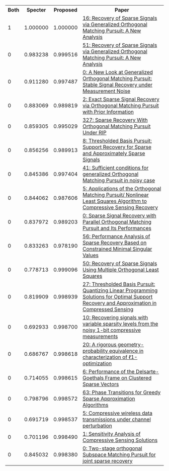 <html><table><tr>
<th>Both</th>
<th>Specter</th>
<th>Proposed</th>
<th>Paper</th>
</tr>
<tr>
<td>1</td>
<td>1.000000</td>
<td>1.000000</td>
<td><a href="https://www.semanticscholar.org/paper/15204959dc372b8add2efecb70a89e6a01435483">16: Recovery of Sparse Signals via Generalized Orthogonal Matching Pursuit: A New Analysis</a></td>
</tr>
<tr>
<td>0</td>
<td>0.983238</td>
<td>0.999516</td>
<td><a href="https://www.semanticscholar.org/paper/bbd9af07039a0b9709ebd73b9a632d23851112e3">51: Recovery of Sparse Signals via Generalized Orthogonal Matching Pursuit: A New Analysis</a></td>
</tr>
<tr>
<td>0</td>
<td>0.911280</td>
<td>0.997487</td>
<td><a href="https://www.semanticscholar.org/paper/29277c17f08278e5ec81e8995d3f9a427175fe43">0: A New Look at Generalized Orthogonal Matching Pursuit: Stable Signal Recovery under Measurement Noise</a></td>
</tr>
<tr>
<td>0</td>
<td>0.883069</td>
<td>0.989819</td>
<td><a href="https://www.semanticscholar.org/paper/0af327325dfd906870a0f38c975916893eba7160">2: Exact Sparse Signal Recovery via Orthogonal Matching Pursuit with Prior Information</a></td>
</tr>
<tr>
<td>0</td>
<td>0.859305</td>
<td>0.995029</td>
<td><a href="https://www.semanticscholar.org/paper/4e785eea95b781145b3af9873053bada4496d1bd">327: Sparse Recovery With Orthogonal Matching Pursuit Under RIP</a></td>
</tr>
<tr>
<td>0</td>
<td>0.856256</td>
<td>0.989913</td>
<td><a href="https://www.semanticscholar.org/paper/f203242b7c0e953d2d98c495ccc602e456e123cd">8: Thresholded Basis Pursuit: Support Recovery for Sparse and Approximately Sparse Signals</a></td>
</tr>
<tr>
<td>0</td>
<td>0.845386</td>
<td>0.997404</td>
<td><a href="https://www.semanticscholar.org/paper/06bd57e0ecd999b1680e29cb1ef904ac7d0262cf">41: Sufficient conditions for generalized Orthogonal Matching Pursuit in noisy case</a></td>
</tr>
<tr>
<td>0</td>
<td>0.844062</td>
<td>0.987606</td>
<td><a href="https://www.semanticscholar.org/paper/b070fde99d2d4305318cf27d226732398254ad5b">5: Applications of the Orthogonal Matching Pursuit/ Nonlinear Least Squares Algorithm to Compressive Sensing Recovery</a></td>
</tr>
<tr>
<td>0</td>
<td>0.837972</td>
<td>0.989203</td>
<td><a href="https://www.semanticscholar.org/paper/05bb1db4139529ab574abf2fa1155855bc46159a">0: Sparse Signal Recovery with Parallel Orthogonal Matching Pursuit and Its Performances</a></td>
</tr>
<tr>
<td>0</td>
<td>0.833263</td>
<td>0.978190</td>
<td><a href="https://www.semanticscholar.org/paper/b3ec3c173e44e1ae3bbfdd7d4936154ae149ffe2">56: Performance Analysis of Sparse Recovery Based on Constrained Minimal Singular Values</a></td>
</tr>
<tr>
<td>0</td>
<td>0.778713</td>
<td>0.999096</td>
<td><a href="https://www.semanticscholar.org/paper/f4fe40064846ab1cfea06694f73e22315639d2e3">50: Recovery of Sparse Signals Using Multiple Orthogonal Least Squares</a></td>
</tr>
<tr>
<td>0</td>
<td>0.819909</td>
<td>0.998939</td>
<td><a href="https://www.semanticscholar.org/paper/80ccc97a2dcca559648ea890edeb7324bcab589e">27: Thresholded Basis Pursuit: Quantizing Linear Programming Solutions for Optimal Support Recovery and Approximation in Compressed Sensing</a></td>
</tr>
<tr>
<td>0</td>
<td>0.692933</td>
<td>0.998700</td>
<td><a href="https://www.semanticscholar.org/paper/bd8592d5a55b9b5b6ac90ab4f8593b9c5bf90b81">10: Recovering signals with variable sparsity levels from the noisy 1-bit compressive measurements</a></td>
</tr>
<tr>
<td>0</td>
<td>0.686767</td>
<td>0.998618</td>
<td><a href="https://www.semanticscholar.org/paper/543a28e691f163cce6a95942fe5465eba0a679bf">20: A rigorous geometry-probability equivalence in characterization of ℓ1-optimization</a></td>
</tr>
<tr>
<td>0</td>
<td>0.714055</td>
<td>0.998615</td>
<td><a href="https://www.semanticscholar.org/paper/99df00583b318365cef7ac53c7ba6ceaf69c6543">6: Performance of the Delsarte-Goethals Frame on Clustered Sparse Vectors</a></td>
</tr>
<tr>
<td>0</td>
<td>0.798796</td>
<td>0.998572</td>
<td><a href="https://www.semanticscholar.org/paper/de34c57138ab1cfbdfc8ef2e13e18c26008fe6fb">63: Phase Transitions for Greedy Sparse Approximation Algorithms</a></td>
</tr>
<tr>
<td>0</td>
<td>0.691719</td>
<td>0.998537</td>
<td><a href="https://www.semanticscholar.org/paper/acda8aebba766f76333a18ca2e4dfc3b60a8f6de">5: Compressive wireless data transmissions under channel perturbation</a></td>
</tr>
<tr>
<td>0</td>
<td>0.701196</td>
<td>0.998490</td>
<td><a href="https://www.semanticscholar.org/paper/c335e542f258d3536e8f8a4588c22594ef544d92">1: Sensitivity Analysis of Compressive Sensing Solutions</a></td>
</tr>
<tr>
<td>0</td>
<td>0.845032</td>
<td>0.998380</td>
<td><a href="https://www.semanticscholar.org/paper/b6502b862cdd2043945cef304e5ec771a7d17d92">0: Two-stage orthogonal Subspace Matching Pursuit for joint sparse recovery</a></td>
</tr>
</table></html>
